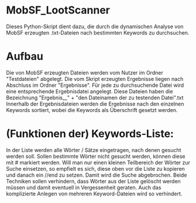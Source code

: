 # MobSF_LootScanner
Dieses Python-Skript dient dazu, die durch die dynamischen Analyse von MobSF erzeugten .txt-Dateien nach bestimmten Keywords zu durchsuchen.

# Aufbau
Die von MobSF erzeugten Dateien werden vom Nutzer im Ordner "Testdateien" abgelegt.
Die vom Skript erzeugten Ergebnisse liegen nach Abschluss im Ordner "Ergebnisse".
Für jede zu durchsuchende Datei wird eine entsprechende Ergebnisdatei angelegt. Diese Dateien haben die Bezeichnung "Ergebnis__" + "den Dateinamen der zu testenden Datei".txt
Innerhalb der Ergebnisdateien werden die Ergebnisse nach den einzelnen Keywords sortiert, wobei die Keywords als Überschrift gesetzt werden.


# (Funktionen der) Keywords-Liste:
In der Liste werden alle Wörter / Sätze eingetragen, nach denen gesucht werden soll.
Sollen bestimmte Wörter nicht gesucht werden, können diese mit # markiert werden.
Will man nur einen kleinen Teilbereich der Wörter zur Suche einsetzen, so empfielt es sich, diese oben vor die Liste zu kopieren und danach ein //end zu setzen.
Damit wird die Suche abgebrochen.
Beide Techniken sollen verhindern, dass Wörter aus der Liste gelöscht werden müssen und damit eventuell in Vergessenheit geraten. Auch das komplizierte Anlegen von mehreren
Keyword-Dateien wird so verhindert.

